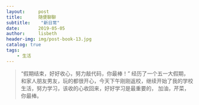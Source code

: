 ```yaml
---
layout:     post
title:      随便聊聊
subtitle:    "新日常"
date:       2019-05-05
author:     lisbeth
header-img: img/post-book-13.jpg
catalog: true
tags:
    - 生活
---
```


> “假期结束，好好收心，努力敲代码，你最棒！”
 经历了一个五一大假期，和家人朋友男友，玩的都很开心，今天下午刚刚返校，继续开始了我的学校生活，努力学习，该收的心收回来，好好学习是最重要的，
 加油，芹菜，你最棒。
